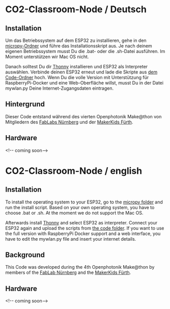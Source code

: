 # CO2-Classroom-Node / Deutsch

## Installation
Um das Betriebssystem auf dem ESP32 zu installieren, gehe in den [micropy-Ordner](/micropy) und führe das Installationsskript aus. Je nach deinem eigenen Betriebssystem musst Du die .bat- oder die .sh-Datei ausführen. Im Moment unterstützen wir Mac OS nicht.

Danach solltest Du dir [Thonny](https://thonny.org) installieren und ESP32 als Interpreter auswählen. Verbinde deinen ESP32 erneut und lade die Skripte aus [dem Code-Ordner](/Code) hoch. Wenn Du die volle Version mit Unterstützung für RaspberryPi-Docker und eine Web-Oberfläche willst, musst Du in der Datei mywlan.py Deine Internet-Zugangsdaten eintragen.

## Hintergrund
Dieser Code entstand während des vierten Openphotonik Make@thon von Mitgliedern des [FabLabs Nürnberg](https://fablab-nuernberg.de/) und der [MakerKids Fürth](https://makerkidsfuerth.de).

## Hardware
<\!-- coming soon-->


# CO2-Classroom-Node / english

## Installation
To install the operating system to your ESP32, go to the [micropy folder](/micropy) and run the install script. Based on your own operating system, you have to choose .bat or .sh. At the moment we do not support the Mac OS.

Afterwards install [Thonny](https://thonny.org) and select ESP32 as interpreter. Connect your ESP32 again and upload the scripts from [the code folder](/Code). If you want to use the full version with RaspberryPi Docker support and a web interface, you have to edit the mywlan.py file and insert your internet details.

## Background
This Code was developed during the 4th Openphotonik Make@thon by members of the [FabLab Nürnberg](https://fablab-nuernberg.de/) and the [MakerKids Fürth](https://makerkidsfuerth.de).

## Hardware
<\!-- coming soon-->
